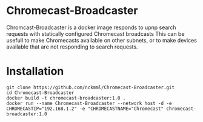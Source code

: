 # Chromecast-Broadcaster
Chromcast-Broadcaster is a docker image responds to upnp search requests with statically configured Chromecast broadcasts
This can be usefull to make Chromecasts available on other subnets, or to make devices available that are not responding to search requests.


# Installation
```
git clone https://github.com/nckmml/Chromecast-Broadcaster.git
cd Chromecast-Broadcaster
docker build -t chromecast-broadcaster:1.0 .
docker run --name Chromecast-Broadcaster --network host -d -e CHROMECASTIP="192.168.1.2" -e "CHROMECASTNAME="Chromecast" chromecast-broadcaster:1.0
````
